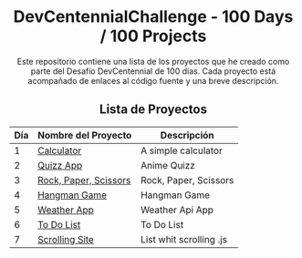 <div align="center">

# DevCentennialChallenge - 100 Days / 100 Projects

Este repositorio contiene una lista de los proyectos que he creado como parte del Desafío DevCentennial de 100 días. Cada proyecto está acompañado de enlaces al código fuente y una breve descripción.

## Lista de Proyectos

| Día | Nombre del Proyecto | Descripción | 
| --- | ------------------- | ----------- | 
| 1   | [Calculator](https://github.com/Jose-Familia/DevCentennialChallenge/tree/main/001-Calculator) | A simple calculator |
| 2   | [Quizz App](https://github.com/Jose-Familia/DevCentennialChallenge/tree/main/002-Quiz%20App) | Anime Quizz |
| 3   | [Rock, Paper, Scissors](https://github.com/Jose-Familia/DevCentennialChallenge/tree/main/003-Rock%2CPaper%2CScissors) | Rock, Paper, Scissors |
| 4   | [Hangman Game](https://github.com/Jose-Familia/DevCentennialChallenge/tree/main/004-Hangman%20Game) | Hangman Game |
| 5   | [Weather App](https://github.com/Jose-Familia/DevCentennialChallenge/tree/main/005-Weather%20App) | Weather Api App |
| 6   | [To Do List](https://github.com/Jose-Familia/DevCentennialChallenge/tree/main/006-To%20Do) | To Do List |
| 7   | [Scrolling Site](https://github.com/Jose-Familia/DevCentennialChallenge/tree/main/007-Scrolling%20site) | List whit scrolling .js|


</div>
